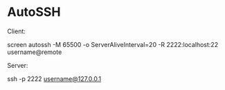 # AutoSSH

Client:

screen autossh -M 65500 -o ServerAliveInterval=20 -R 2222:localhost:22 username@remote


Server:

ssh -p 2222 username@127.0.0.1
